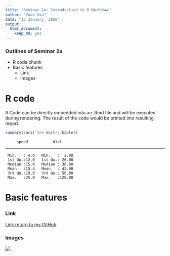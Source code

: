 ```yaml
---
title: 'Seminar 2a: Introduction to R Markdown'
author: "Yuan Xia"
date: "13 January, 2020"
output: 
  html_document: 
    keep_md: yes
---
```




### Outlines of Seminar 2a
  * R code chunk
  * Basic features
    * Link
    * Images

# R code
R Code can be directly embedded into an .Rmd file and will be executed during rendering. The result of the code would be printed into resulting report.

```r
summary(cars) %>% knitr::kable()
```

         speed           dist      
---  -------------  ---------------
     Min.   : 4.0   Min.   :  2.00 
     1st Qu.:12.0   1st Qu.: 26.00 
     Median :15.0   Median : 36.00 
     Mean   :15.4   Mean   : 42.98 
     3rd Qu.:19.0   3rd Qu.: 56.00 
     Max.   :25.0   Max.   :120.00 

# Basic features

### Link
[Link return to my GitHub](https://github.com/LilyYuanXia)

### Images
![](https://i1.wp.com/www.chinatownfoundation.org/wp-content/uploads/2015/05/ubc-logo.png?zoom=2&ssl=1)
